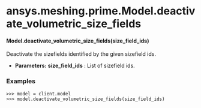 <a id="ansys-meshing-prime-model-deactivate-volumetric-size-fields"></a>

# ansys.meshing.prime.Model.deactivate_volumetric_size_fields

<a id="ansys.meshing.prime.Model.deactivate_volumetric_size_fields"></a>

#### Model.deactivate_volumetric_size_fields(size_field_ids)

Deactivate the sizefields identified by the given sizefield ids.

* **Parameters:**
  **size_field_ids**
  : List of sizefield ids.

### Examples

```pycon
>>> model = client.model
>>> model.deactivate_volumetric_size_fields(size_field_ids)
```

<!-- !! processed by numpydoc !! -->
